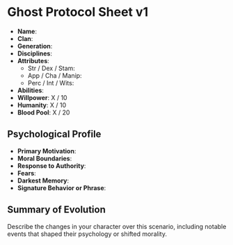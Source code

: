 # Ghost Protocol Sheet v1

- **Name**:
- **Clan**:
- **Generation**:
- **Disciplines**:
- **Attributes**:
	- Str / Dex / Stam:
	- App / Cha / Manip:
	- Perc / Int / Wits:
- **Abilities**:
- **Willpower**: X / 10
- **Humanity**: X / 10
- **Blood Pool**: X / 20

## Psychological Profile

- **Primary Motivation**:
- **Moral Boundaries**:
- **Response to Authority**:
- **Fears**:
- **Darkest Memory**:
- **Signature Behavior or Phrase**:

## Summary of Evolution

Describe the changes in your character over this scenario, including notable events that shaped their psychology or shifted morality.
